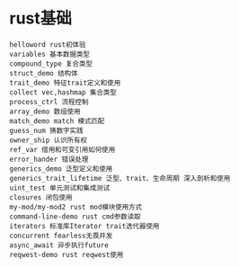 # rust基础
    helloword rust初体验
    variables 基本数据类型
    compound_type 复合类型
    struct_demo 结构体
    trait_demo 特征trait定义和使用
    collect vec,hashmap 集合类型
    process_ctrl 流程控制
    array_demo 数组使用
    match_demo match 模式匹配
    guess_num 猜数字实践
    owner_ship 认识所有权
    ref_var 借用和可变引用如何使用
    error_hander 错误处理
    generics_demo 泛型定义和使用
    generics_trait_lifetime 泛型、trait、生命周期 深入剖析和使用
    uint_test 单元测试和集成测试
    closures 闭包使用
    my-mod/my-mod2 rust mod模块使用方式
    command-line-demo rust cmd参数读取
    iterators 标准库Iterator trait迭代器使用
    concurrent fearless无畏并发
    async_await 异步执行future
    reqwest-demo rust reqwest使用
